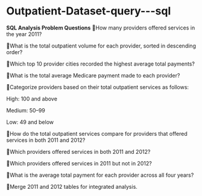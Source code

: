 # Outpatient-Dataset-query---sql

**SQL Analysis Problem Questions**
🔹How many providers offered services in the year 2011?

🔹What is the total outpatient volume for each provider, sorted in descending order?

🔹Which top 10 provider cities recorded the highest average total payments?

🔹What is the total average Medicare payment made to each provider?

🔹Categorize providers based on their total outpatient services as follows:

  High: 100 and above

  Medium: 50–99

  Low: 49 and below

🔹How do the total outpatient services compare for providers that offered services in both 2011 and 2012?

🔹Which providers offered services in both 2011 and 2012?

🔹Which providers offered services in 2011 but not in 2012?

🔹What is the average total payment for each provider across all four years?

🔹Merge 2011 and 2012 tables for integrated analysis.








